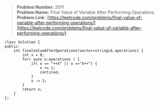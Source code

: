 > **Problem Number:** 2011 <br>
> **Problem Name:** Final Value of Variable After Performing Operations <br>
> **Problem Link:** [https://leetcode.com/problems/final-value-of-variable-after-performing-operations/](https://leetcode.com/problems/final-value-of-variable-after-performing-operations/)

    class Solution {
    public:
        int finalValueAfterOperations(vector<string>& operations) {
            int x = 0;
            for( auto o:operations ) {
                if( o == "++X" || o =="X++") {
                    x += 1;
                    continue;
                }
                x -= 1;
            }
            return x;
        }
    };